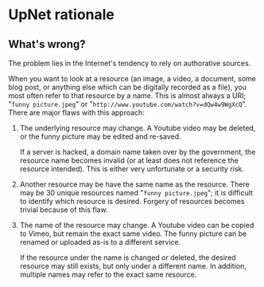 # UpNet rationale

## What's wrong?

The problem lies in the Internet's tendency to rely on authorative sources.

When you want to look at a resource (an image, a video, a document, some blog
post, or anything else which can be digitally recorded as a file), you most
often refer to that resource by a name.  This is almost always a URI; "`funny
picture.jpeg`" or "`http://www.youtube.com/watch?v=dQw4w9WgXcQ`".  There are
major flaws with this approach:

1.  The underlying resource may change.  A Youtube video may be deleted, or the
    funny picture may be edited and re-saved.

    If a server is hacked, a domain name taken over by the government, the
    resource name becomes invalid (or at least does not reference the resource
    intended).  This is either very unfortunate or a security risk.

2.  Another resource may be have the same name as the resource.  There may be
    30 unique resources named "`funny picture.jpeg`"; it is difficult to
    identify which resource is desired.  Forgery of resources becomes trivial
    because of this flaw.

3.  The name of the resource may change.  A Youtube video can be copied to
    Vimeo, but remain the exact same video.  The funny picture can be renamed
    or uploaded as-is to a different service.

    If the resource under the name is changed or deleted, the desired resource
    may still exists, but only under a different name.  In addition, multiple
    names may refer to the exact same resource.


